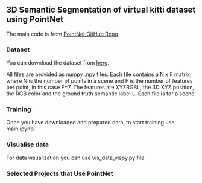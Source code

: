 ## 3D Semantic Segmentation of virtual kitti dataset using PointNet

The main code is from <a href="https://github.com/charlesq34/pointnet" target="_blank">PointNet GitHub Repo<a>

### Dataset
You can download the dataset from <a href="https://github.com/VisualComputingInstitute/vkitti3D-dataset" target="_blank">here</a>. 

All files are provided as numpy .npy files. Each file contains a N x F matrix, where N is the number of points in a scene and F is the number of features per point, in this case F=7. The features are XYZRGBL, the 3D XYZ position, the RGB color and the ground truth semantic label L. Each file is for a scene. 

### Training

Once you have downloaded and prepared data, to start training use main.ipynb. 

### Visualise data

For data visualization you can use vis_data_vispy.py file.

### Selected Projects that Use PointNet
